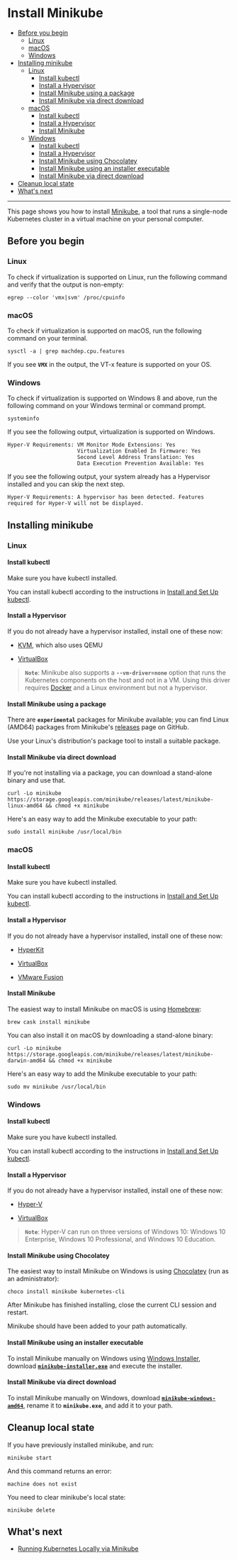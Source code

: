# Install Minikube

+ [Before you begin](#before-you-begin)
    + [Linux](#linux)
    + [macOS](#macos)
    + [Windows](#windows)
+ [Installing minikube](#installing-minikube)
    + [Linux](#linux-1)
        + [Install kubectl](#install-kubectl)
        + [Install a Hypervisor](#install-a-hypervisor)
        + [Install Minikube using a package](#install-minikube-using-a-package)
        + [Install Minikube via direct download](#install-minikube-via-direct-download)
    + [macOS](#macos-1)
        + [Install kubectl](#install-kubectl-1)
        + [Install a Hypervisor](#install-a-hypervisor-1)
        + [Install Minikube](#install-minikube-1)
    + [Windows](#windows-1)
        + [Install kubectl](#install-kubectl-2)
        + [Install a Hypervisor](#install-a-hypervisor-2)
        + [Install Minikube using Chocolatey](#install-minikube-using-chocolatey)
        + [Install Minikube using an installer executable](#install-minikube-using-an-installer-executable)
        + [Install Minikube via direct download](#install-minikube-via-direct-download-1)
+ [Cleanup local state](#cleanup-local-state)
+ [What's next](#whats-next)

----------------------------------------------------------------------------------------------------

This page shows you how to install [Minikube](https://kubernetes.io/docs/tutorials/hello-minikube), a tool that runs a single-node Kubernetes cluster in a virtual machine on your personal computer.

## Before you begin

### Linux

To check if virtualization is supported on Linux, run the following command and verify that the output is non-empty:

```shell
egrep --color 'vmx|svm' /proc/cpuinfo
```

### macOS

To check if virtualization is supported on macOS, run the following command on your terminal.

```shell
sysctl -a | grep machdep.cpu.features
```

If you see **`VMX`** in the output, the VT-x feature is supported on your OS.

### Windows

To check if virtualization is supported on Windows 8 and above, run the following command on your Windows terminal or command prompt.

```shell
systeminfo
```

If you see the following output, virtualization is supported on Windows.

```shell
Hyper-V Requirements: VM Monitor Mode Extensions: Yes
                      Virtualization Enabled In Firmware: Yes
                      Second Level Address Translation: Yes
                      Data Execution Prevention Available: Yes
```

If you see the following output, your system already has a Hypervisor installed and you can skip the next step.

```shell
Hyper-V Requirements: A hypervisor has been detected. Features required for Hyper-V will not be displayed.
```

## Installing minikube

### Linux

#### Install kubectl

Make sure you have kubectl installed.

You can install kubectl according to the instructions in [Install and Set Up kubectl](https://kubernetes.io/docs/tasks/tools/install-kubectl/#install-kubectl-on-linux).

#### Install a Hypervisor

If you do not already have a hypervisor installed, install one of these now:

+ [KVM](https://www.linux-kvm.org/), which also uses QEMU

+ [VirtualBox](https://www.virtualbox.org/wiki/Downloads)

> **`Note`**: Minikube also supports a **`--vm-driver=none`** option that runs the Kubernetes components on the host and not in a VM.
  Using this driver requires [Docker](https://www.docker.com/products/docker-desktop) and a Linux environment but not a hypervisor.

#### Install Minikube using a package

There are **`experimental`** packages for Minikube available; you can find Linux (AMD64) packages from Minikube's [releases](https://github.com/kubernetes/minikube/releases) page on GitHub.

Use your Linux's distribution's package tool to install a suitable package.

#### Install Minikube via direct download

If you're not installing via a package, you can download a stand-alone binary and use that.

```shell
curl -Lo minikube https://storage.googleapis.com/minikube/releases/latest/minikube-linux-amd64 && chmod +x minikube
```

Here's an easy way to add the Minikube executable to your path:

```shell
sudo install minikube /usr/local/bin
```

### macOS

#### Install kubectl

Make sure you have kubectl installed.

You can install kubectl according to the instructions in [Install and Set Up kubectl](https://kubernetes.io/docs/tasks/tools/install-kubectl/#install-kubectl-on-macos).

#### Install a Hypervisor

If you do not already have a hypervisor installed, install one of these now:

+ [HyperKit](https://github.com/moby/hyperkit)

+ [VirtualBox](https://www.virtualbox.org/wiki/Downloads)

+ [VMware Fusion](https://www.vmware.com/products/fusion)

#### Install Minikube

The easiest way to install Minikube on macOS is using [Homebrew](https://brew.sh/):

```shell
brew cask install minikube
```

You can also install it on macOS by downloading a stand-alone binary:

```shell
curl -Lo minikube https://storage.googleapis.com/minikube/releases/latest/minikube-darwin-amd64 && chmod +x minikube
```

Here's an easy way to add the Minikube executable to your path:

```shell
sudo mv minikube /usr/local/bin
```

### Windows

#### Install kubectl

Make sure you have kubectl installed.

You can install kubectl according to the instructions in [Install and Set Up kubectl](https://kubernetes.io/docs/tasks/tools/install-kubectl/#install-kubectl-on-windows).

#### Install a Hypervisor

If you do not already have a hypervisor installed, install one of these now:

+ [Hyper-V](https://msdn.microsoft.com/en-us/virtualization/hyperv_on_windows/quick_start/walkthrough_install)

+ [VirtualBox](https://www.virtualbox.org/wiki/Downloads)

> **`Note`**: Hyper-V can run on three versions of Windows 10: Windows 10 Enterprise, Windows 10 Professional, and Windows 10 Education.

#### Install Minikube using Chocolatey

The easiest way to install Minikube on Windows is using [Chocolatey](https://chocolatey.org/) (run as an administrator):

```shell
choco install minikube kubernetes-cli
```

After Minikube has finished installing, close the current CLI session and restart.

Minikube should have been added to your path automatically.

#### Install Minikube using an installer executable

To install Minikube manually on Windows using [Windows Installer](https://docs.microsoft.com/en-us/windows/desktop/msi/windows-installer-portal), download [**`minikube-installer.exe`**](https://github.com/kubernetes/minikube/releases/latest/download/minikube-installer.exe) and execute the installer.

#### Install Minikube via direct download

To install Minikube manually on Windows, download [**`minikube-windows-amd64`**](https://github.com/kubernetes/minikube/releases/latest), rename it to **`minikube.exe`**, and add it to your path.

## Cleanup local state

If you have previously installed minikube, and run:

```shell
minikube start
```

And this command returns an error:

```shell
machine does not exist
```

You need to clear minikube's local state:

```shell
minikube delete
```

## What's next

+ [Running Kubernetes Locally via Minikube](https://kubernetes.io/docs/setup/learning-environment/minikube/)


